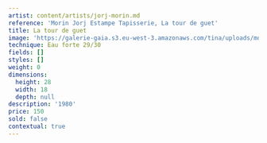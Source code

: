 ```yaml
---
artist: content/artists/jorj-morin.md
reference: 'Morin Jorj Estampe Tapisserie, La tour de guet'
title: La tour de guet
image: 'https://galerie-gaia.s3.eu-west-3.amazonaws.com/tina/uploads/morin-jorj-estampe-tapisserie/GALERIE GAIA.J.MORIN.LA TOUR DE GUET.29x19.jpg'
technique: Eau forte 29/30
fields: []
styles: []
weight: 0
dimensions:
  height: 28
  width: 18
  depth: null
description: '1980'
price: 150
sold: false
contextual: true
---
```



